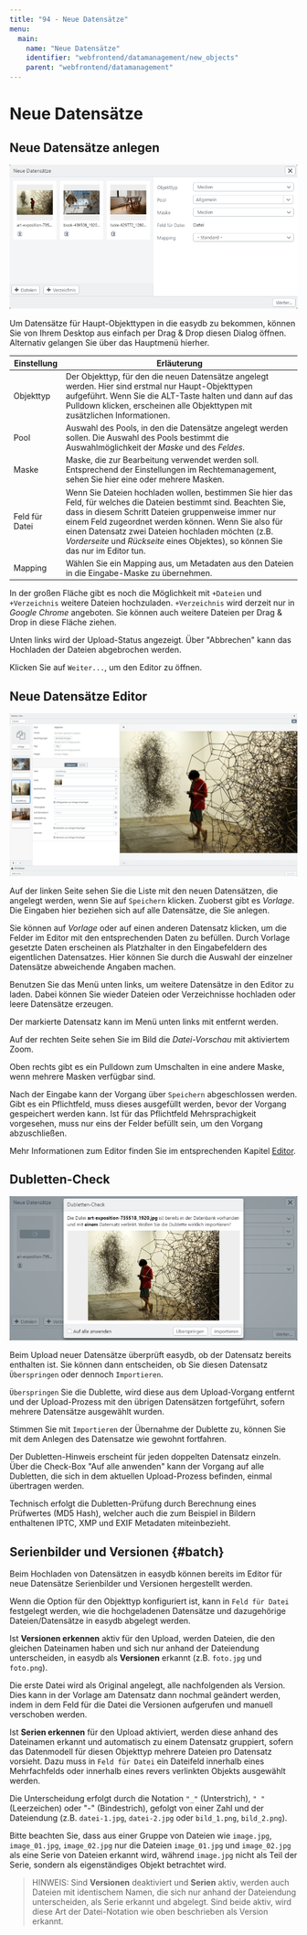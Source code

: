 ```yaml
---
title: "94 - Neue Datensätze"
menu:
  main:
    name: "Neue Datensätze"
    identifier: "webfrontend/datamanagement/new_objects"
    parent: "webfrontend/datamanagement"
---
```

# Neue Datensätze

## Neue Datensätze anlegen

![Neue Datensätze](new_object.png)

Um Datensätze für Haupt-Objekttypen in die easydb zu bekommen, können Sie von Ihrem Desktop aus einfach per Drag & Drop diesen Dialog öffnen. Alternativ gelangen Sie über das Hauptmenü hierher.

|Einstellung|Erläuterung|
|---|---|
|Objekttyp|Der Objekttyp, für den die neuen Datensätze angelegt werden. Hier sind erstmal nur Haupt-Objekttypen aufgeführt. Wenn Sie die ALT-Taste halten und dann auf das Pulldown klicken, erscheinen alle Objekttypen mit zusätzlichen Informationen.|
|Pool|Auswahl des Pools, in den die Datensätze angelegt werden sollen. Die Auswahl des Pools bestimmt die Auswahlmöglichkeit der *Maske* und des *Feldes*.|
|Maske|Maske, die zur Bearbeitung verwendet werden soll. Entsprechend der Einstellungen im Rechtemanagement, sehen Sie hier eine oder mehrere Masken.|
|Feld für Datei|Wenn Sie Dateien hochladen wollen, bestimmen Sie hier das Feld, für welches die Dateien bestimmt sind. Beachten Sie, dass in diesem Schritt Dateien gruppenweise immer nur einem Feld zugeordnet werden können. Wenn Sie also für einen Datensatz zwei Dateien hochladen möchten (z.B. *Vorderseite* und *Rückseite* eines Objektes), so können Sie das nur im Editor tun.|
|Mapping|Wählen Sie ein Mapping aus, um Metadaten aus den Dateien in die Eingabe-Maske zu übernehmen.|

In der großen Fläche gibt es noch die Möglichkeit mit <code class="button">+Dateien</code> und <code class="button">+Verzeichnis</code> weitere Dateien hochzuladen. <code class="button">+Verzeichnis</code> wird derzeit nur in *Google Chrome* angeboten. Sie können auch weitere Dateien per Drag & Drop in diese Fläche ziehen.

Unten links wird der Upload-Status angezeigt. Über "Abbrechen" kann das Hochladen der Dateien abgebrochen werden.

Klicken Sie auf <code class="button">Weiter...</code>, um den Editor zu öffnen.


## Neue Datensätze Editor

![Neue Datensätze Editor mit 9 Bildern](new_object_edit.png)

Auf der linken Seite sehen Sie die Liste mit den neuen Datensätzen, die angelegt werden, wenn Sie auf <code class="button">Speichern</code> klicken. Zuoberst gibt es *Vorlage*. Die Eingaben hier beziehen sich auf alle Datensätze, die Sie anlegen.

Sie können auf *Vorlage* oder auf einen anderen Datensatz klicken, um die Felder im Editor mit den entsprechenden Daten zu befüllen. Durch Vorlage gesetzte Daten erscheinen als Platzhalter in den Eingabefeldern des eigentlichen Datensatzes. Hier können Sie durch die Auswahl der einzelner Datensätze abweichende Angaben machen.

Benutzen Sie das Menü unten links, um weitere Datensätze in den Editor zu laden. Dabei können Sie wieder Dateien oder Verzeichnisse hochladen oder leere Datensätze erzeugen.

Der markierte Datensatz kann im Menü unten links mit <i class="fa fa-minus"></i> entfernt werden.

Auf der rechten Seite sehen Sie im Bild die *Datei-Vorschau* mit aktiviertem Zoom.

Oben rechts gibt es ein Pulldown zum Umschalten in eine andere Maske, wenn mehrere Masken verfügbar sind.

Nach der Eingabe kann der Vorgang über <code class="button">Speichern</code> abgeschlossen werden. Gibt es ein Pflichtfeld, muss dieses ausgefüllt werden, bevor der Vorgang gespeichert werden kann. Ist für das Pflichtfeld Mehrsprachigkeit vorgesehen, muss nur eins der Felder befüllt sein, um den Vorgang abzuschließen.

Mehr Informationen zum Editor finden Sie im entsprechenden Kapitel [Editor](../search/editor).

## Dubletten-Check

![Überprüfung von Dubletten](dublettencheck.png)

Beim Upload neuer Datensätze überprüft easydb, ob der Datensatz bereits enthalten ist. Sie können dann entscheiden, ob Sie diesen Datensatz <code class="button">Überspringen</code> oder dennoch <code class="button">Importieren</code>.

<code class="button">Überspringen</code> Sie die Dublette, wird diese aus dem Upload-Vorgang entfernt und der Upload-Prozess mit den übrigen Datensätzen fortgeführt, sofern mehrere Datensätze ausgewählt wurden.

Stimmen Sie mit <code class="button">Importieren</code> der Übernahme der Dublette zu, können Sie mit dem Anlegen des Datensatze wie gewohnt fortfahren.

Der Dubletten-Hinweis erscheint für jeden doppelten Datensatz einzeln. Über die Check-Box "Auf alle anwenden" kann der Vorgang auf alle Dubletten, die sich in dem aktuellen Upload-Prozess befinden, einmal übertragen werden.

Technisch erfolgt die Dubletten-Prüfung durch Berechnung eines Prüfwertes (MD5 Hash), welcher auch die zum Beispiel in Bildern enthaltenen IPTC, XMP und EXIF Metadaten miteinbezieht.

## Serienbilder und Versionen {#batch}

Beim Hochladen von Datensätzen in easydb können bereits im Editor für neue Datensätze Serienbilder und Versionen hergestellt werden.

Wenn die Option für den Objekttyp konfiguriert ist, kann in `Feld für Datei` festgelegt werden, wie die hochgeladenen Datensätze und dazugehörige Dateien/Datensätze in easydb abgelegt werden.

Ist **Versionen erkennen** aktiv für den Upload, werden Dateien, die den gleichen Dateinamen haben und sich nur anhand der Dateiendung unterscheiden, in easydb als **Versionen** erkannt (z.B. `foto.jpg` und `foto.png`).

Die erste Datei wird als Original angelegt, alle nachfolgenden als Version. Dies kann in der Vorlage am Datensatz dann nochmal geändert werden, indem in dem Feld für die Datei die Versionen aufgerufen und manuell verschoben werden.

Ist **Serien erkennen** für den Upload aktiviert, werden diese anhand des Dateinamen erkannt und automatisch zu einem Datensatz gruppiert, sofern das Datenmodell für diesen Objekttyp mehrere Dateien pro Datensatz vorsieht. Dazu muss in `Feld für Datei` ein Dateifeld innerhalb eines Mehrfachfelds oder innerhalb eines revers verlinkten Objekts ausgewählt werden.

Die Unterscheidung erfolgt durch die Notation `"_"` (Unterstrich), `" "` (Leerzeichen) oder "-" (Bindestrich), gefolgt von einer Zahl und der Dateiendung (z.B. `datei-1.jpg`, `datei-2.jpg` oder `bild_1.png`, `bild_2.png`).

Bitte beachten Sie, dass aus einer Gruppe von Dateien wie `image.jpg`, `image_01.jpg`, `image_02.jpg` nur die Dateien `image_01.jpg` und `image_02.jpg` als eine Serie von Dateien erkannt wird, während `image.jpg` nicht als Teil der Serie, sondern als eigenständiges Objekt betrachtet wird.

> HINWEIS: Sind **Versionen** deaktiviert und **Serien** aktiv, werden auch Dateien mit identischem Namen, die sich nur anhand der Dateiendung unterscheiden, als Serie erkannt und abgelegt. Sind beide aktiv, wird diese Art der Datei-Notation wie oben beschrieben als Version erkannt.
